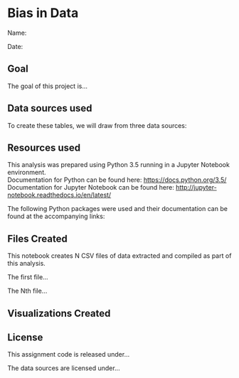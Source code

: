 # Bias in Data

Name:

Date:

## Goal
The goal of this project is...

## Data sources used

To create these tables, we will draw from three data sources:

## Resources used
This analysis was prepared using Python 3.5 running in a Jupyter Notebook environment.  
Documentation for Python can be found here: https://docs.python.org/3.5/  
Documentation for Jupyter Notebook can be found here: http://jupyter-notebook.readthedocs.io/en/latest/  

The following Python packages were used and their documentation can be found at the accompanying links:

## Files Created
This notebook creates N CSV files of data extracted and compiled as part of this analysis.

The first file...

The Nth file...

## Visualizations Created

## License

This assignment code is released under...

The data sources are licensed under...
